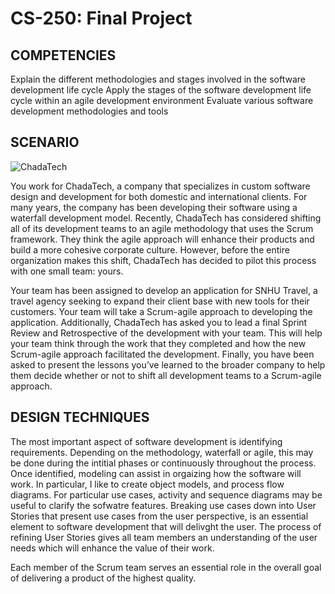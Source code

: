# CS-250: Final Project

## COMPETENCIES
Explain the different methodologies and stages involved in the software development life cycle
Apply the stages of the software development life cycle within an agile development environment
Evaluate various software development methodologies and tools

## SCENARIO
![ChadaTech](https://user-images.githubusercontent.com/108596884/225725545-dc4f8cbc-cef1-4b1c-9fe5-c803fb0f79bf.png)

You work for ChadaTech, a company that specializes in custom software design and development for both domestic and international clients. For many years, the company has been developing their software using a waterfall development model. Recently, ChadaTech has considered shifting all of its development teams to an agile methodology that uses the Scrum framework. They think the agile approach will enhance their products and build a more cohesive corporate culture. However, before the entire organization makes this shift, ChadaTech has decided to pilot this process with one small team: yours.

Your team has been assigned to develop an application for SNHU Travel, a travel agency seeking to expand their client base with new tools for their customers. Your team will take a Scrum-agile approach to developing the application. Additionally, ChadaTech has asked you to lead a final Sprint Review and Retrospective of the development with your team. This will help your team think through the work that they completed and how the new Scrum-agile approach facilitated the development. Finally, you have been asked to present the lessons you’ve learned to the broader company to help them decide whether or not to shift all development teams to a Scrum-agile approach.

## DESIGN TECHNIQUES
The most important aspect of software development is identifying requirements. Depending on the methodology, waterfall or agile, this may be done during the intitial phases or continuously throughout the process. Once identified, modeling can assist in orgaizing how the software will work. In particular, I like to create object models, and process flow diagrams. For particular use cases, activity and sequence diagrams may be useful to clarify the sofwatre features. Breaking use cases down into User Stories that present use cases from the user perspective, is an essential element to software development that will delivght the user. The process of refining User Stories gives all team members an understanding of the user needs which will enhance the value of their work.

Each member of the Scrum team serves an essential role in the overall goal of delivering a product of the highest quality.
